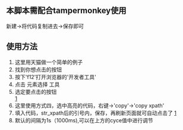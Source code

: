 ## 本脚本需配合tampermonkey使用
新建->将代码复制进去->保存即可  

## 使用方法  
1. 这里用天猫做一个简单的例子  
2. 找到你想点击的按钮  
3. 按下'f12'打开浏览器的'开发者工具'  
4. 点击 元素选择 工具  
5. 选定要点击的按钮  
[1](./1.png)
6. 这里使用方式四，选中高亮的代码，右键->'copy'->'copy xpath'
7. 填入代码，str_xpath后的引号内，保存，再刷新页面就可自动点击了
[1](./2.png)
8. 默认的间隔为1s（1000ms),可以在上方的cyce值中进行调节